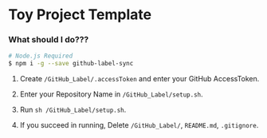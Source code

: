 # Toy Project Template

### What should I do???

```bash
# Node.js Required
$ npm i -g --save github-label-sync
```

1. Create `/GitHub_Label/.accessToken` and enter your GitHub AccessToken.

2. Enter your Repository Name in `/GitHub_Label/setup.sh`.

3. Run `sh /GitHub_Label/setup.sh`.

4. If you succeed in running, Delete `/GitHub_Label/`, `README.md`, `.gitignore`.